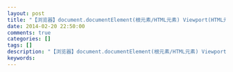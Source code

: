 ```yaml
---
layout: post
title: "【浏览器】document.documentElement(根元素/HTML元素) Viewport(HTML元素的容器/父元素)"
date: 2014-02-20 22:50:00 
comments: true
categories: []
tags: []
description: "【浏览器】document.documentElement(根元素/HTML元素) Viewport(HTML元素的容器/父元素)"
keywords: 
---
```





